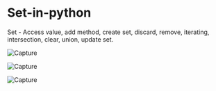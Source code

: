# Set-in-python
Set - Access value, add method, create set, discard, remove, iterating, intersection, clear, union, update set.

![Capture](https://user-images.githubusercontent.com/82524305/119250132-99e2fb00-bbbb-11eb-86a2-e262e0f73475.PNG)

![Capture](https://user-images.githubusercontent.com/82524305/119250823-5939b080-bbc0-11eb-8faf-95edd135ad6b.PNG)

![Capture](https://user-images.githubusercontent.com/82524305/119250884-b9305700-bbc0-11eb-9408-9874e54a5798.PNG)
